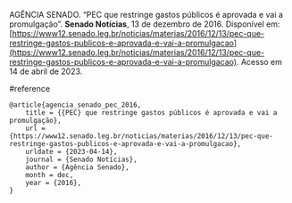 AGÊNCIA SENADO. “PEC que restringe gastos públicos é aprovada e vai a promulgação”. **Senado Notícias**, 13 de dezembro de 2016. Disponível em: [https://www12.senado.leg.br/noticias/materias/2016/12/13/pec-que-restringe-gastos-publicos-e-aprovada-e-vai-a-promulgacao](https://www12.senado.leg.br/noticias/materias/2016/12/13/pec-que-restringe-gastos-publicos-e-aprovada-e-vai-a-promulgacao). Acesso em 14 de abril de 2023.

#reference

```
@article{agencia_senado_pec_2016,
	title = {{PEC} que restringe gastos públicos é aprovada e vai a promulgação},
	url = {https://www12.senado.leg.br/noticias/materias/2016/12/13/pec-que-restringe-gastos-publicos-e-aprovada-e-vai-a-promulgacao},
	urldate = {2023-04-14},
	journal = {Senado Notícias},
	author = {Agência Senado},
	month = dec,
	year = {2016},
}
```